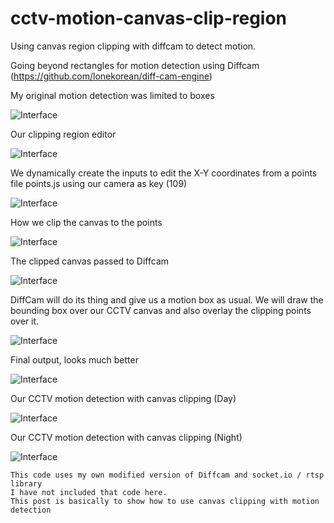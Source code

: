 # cctv-motion-canvas-clip-region
Using canvas region clipping with diffcam to detect motion.

Going beyond rectangles for motion detection using Diffcam (https://github.com/lonekorean/diff-cam-engine)

My original motion detection was limited to boxes

![Interface](https://github.com/wilwad/cctv-motion-canvas-clip-region/blob/master/ui/1.png)

Our clipping region editor

![Interface](https://github.com/wilwad/cctv-motion-canvas-clip-region/blob/master/ui/2a.png)

We dynamically create the inputs to edit the X-Y coordinates from a points file points.js using our camera as key (109)

![Interface](https://github.com/wilwad/cctv-motion-canvas-clip-region/blob/master/ui/points.png)

How we clip the canvas to the points

![Interface](https://github.com/wilwad/cctv-motion-canvas-clip-region/blob/master/ui/diff-clip.png)

The clipped canvas passed to Diffcam

![Interface](https://github.com/wilwad/cctv-motion-canvas-clip-region/blob/master/ui/0.png)

DiffCam will do its thing and give us a motion box as usual.
We will draw the bounding box over our CCTV canvas and also overlay the clipping points over it.

![Interface](https://github.com/wilwad/cctv-motion-canvas-clip-region/blob/master/ui/diffcam.png)

Final output, looks much better 

![Interface](https://github.com/wilwad/cctv-motion-canvas-clip-region/blob/master/ui/0a.png)

Our CCTV motion detection with canvas clipping (Day)

![Interface](https://github.com/wilwad/cctv-motion-canvas-clip-region/blob/master/ui/3.png)

Our CCTV motion detection with canvas clipping (Night)

![Interface](https://github.com/wilwad/cctv-motion-canvas-clip-region/blob/master/ui/4.png)

```
This code uses my own modified version of Diffcam and socket.io / rtsp library 
I have not included that code here.
This post is basically to show how to use canvas clipping with motion detection
```
